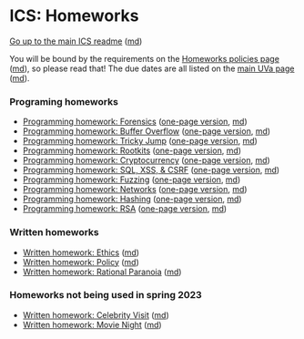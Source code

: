 ICS: Homeworks
==============

[Go up to the main ICS readme](../readme.html) ([md](../readme.md))

You will be bound by the requirements on the [Homeworks policies page](../uva/hw-policies.html) ([md](../uva/hw-policies.md)), so please read that!  The due dates are all listed on the [main UVa page](../uva/index.html) ([md](../uva/index.md)).

### Programing homeworks

- [Programming homework: Forensics](hw-forensics-tabbed.html) ([one-page version](hw-forensics.html), [md](hw-forensics.md))
- [Programming homework: Buffer Overflow](hw-buffer-tabbed.html) ([one-page version](hw-buffer.html), [md](hw-buffer.md))
- [Programming homework: Tricky Jump](hw-tricky-jump-tabbed.html) ([one-page version](hw-tricky-jump.html), [md](hw-tricky-jump.md))
- [Programming homework: Rootkits](hw-rootkits-tabbed.html) ([one-page version](hw-rootkits.html), [md](hw-rootkits.md))
- [Programming homework: Cryptocurrency](hw-cryptocurrency-tabbed.html) ([one-page version](hw-cryptocurrency.html), [md](hw-cryptocurrency.md))
- [Programming homework: SQL, XSS, & CSRF](hw-sql-xss-csrf-tabbed.html) ([one-page version](hw-sql-xss-csrf.html), [md](hw-sql-xss-csrf.md))
- [Programming homework: Fuzzing](hw-fuzzing-tabbed.html) ([one-page version](hw-fuzzing.html), [md](hw-fuzzing.md))
- [Programming homework: Networks](hw-networks-tabbed.html) ([one-page version](hw-networks.html), [md](hw-networks.md))
- [Programming homework: Hashing](hw-hashing-tabbed.html) ([one-page version](hw-hashing.html), [md](hw-hashing.md))
- [Programming homework: RSA](hw-rsa-tabbed.html) ([one-page version](hw-rsa.html), [md](hw-rsa.md))


### Written homeworks

- [Written homework: Ethics](hw-ethics.html) ([md](hw-ethics.md))
- [Written homework: Policy](hw-policy.html) ([md](hw-policy.md))
- [Written homework: Rational Paranoia](hw-paranoia-tabbed.html) ([md](hw-paranoia.md))


### Homeworks not being used in spring 2023

- [Written homework: Celebrity Visit](hw-celebrity-visit.html) ([md](hw-celebrity-visit.md))
- [Written homework: Movie Night](hw-movie-night.html) ([md](hw-movie-night.md))
